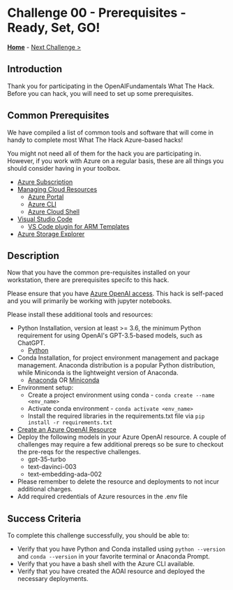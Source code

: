 # Challenge 00 - Prerequisites - Ready, Set, GO!

**[Home](../README.md)** - [Next Challenge >](./Challenge-01.md)

## Introduction

Thank you for participating in the OpenAIFundamentals What The Hack. Before you can hack, you will need to set up some prerequisites.

## Common Prerequisites

We have compiled a list of common tools and software that will come in handy to complete most What The Hack Azure-based hacks!

You might not need all of them for the hack you are participating in. However, if you work with Azure on a regular basis, these are all things you should consider having in your toolbox.

<!-- If you are editing this template manually, be aware that these links are only designed to work if this Markdown file is in the /xxx-HackName/Student/ folder of your hack. -->

- [Azure Subscription](../../../000-HowToHack/WTH-Common-Prerequisites.md#azure-subscription)
- [Managing Cloud Resources](../../../000-HowToHack/WTH-Common-Prerequisites.md#managing-cloud-resources)
  - [Azure Portal](../../../000-HowToHack/WTH-Common-Prerequisites.md#azure-portal)
  - [Azure CLI](../../../000-HowToHack/WTH-Common-Prerequisites.md#azure-cli)
  - [Azure Cloud Shell](../../../000-HowToHack/WTH-Common-Prerequisites.md#azure-cloud-shell)
- [Visual Studio Code](../../../000-HowToHack/WTH-Common-Prerequisites.md#visual-studio-code)
  - [VS Code plugin for ARM Templates](../../../000-HowToHack/WTH-Common-Prerequisites.md#visual-studio-code-plugins-for-arm-templates)
- [Azure Storage Explorer](../../../000-HowToHack/WTH-Common-Prerequisites.md#azure-storage-explorer)

## Description

Now that you have the common pre-requisites installed on your workstation, there are prerequisites specifc to this hack. 

Please ensure that you have [Azure OpenAI access](https://aka.ms/oaiapply). This hack is self-paced and you will primarily be working with jupyter notebooks.

Please install these additional tools and resources:

- Python Installation, version at least \>= 3.6, the minimum Python requirement for using OpenAI's GPT-3.5-based models, such as ChatGPT.
  - [Python](https://www.python.org/downloads)
- Conda Installation, for project environment management and package management. Anaconda distribution is a popular Python distribution, while Miniconda is the lightweight version of Anaconda.
  - [Anaconda](https://docs.anaconda.com/anaconda/install) OR [Miniconda](https://docs.conda.io/en/latest/miniconda.html)
- Environment setup:
  - Create a project environment using conda - ``conda create --name <env_name>``
  - Activate conda environment - ``conda activate <env_name>``
  - Install the required libraries in the requirements.txt file via ``pip install -r requirements.txt``
- [Create an Azure OpenAI Resource](https://learn.microsoft.com/en-us/azure/cognitive-services/openai/overview)
- Deploy the following models in your Azure OpenAI resource. A couple of challenges may require a few additional prereqs so be sure to checkout the pre-reqs for the respective challenges. 
  - gpt-35-turbo
  - text-davinci-003
  - text-embedding-ada-002
- Please remember to delete the resource and deployments to not incur additional charges.
- Add required credentials of Azure resources in the .env file

## Success Criteria

To complete this challenge successfully, you should be able to:

- Verify that you have Python and Conda installed using ``python --version`` and ``conda --version`` in your favorite terminal or Anaconda Prompt.
- Verify that you have a bash shell with the Azure CLI available.
- Verify that you have created the AOAI resource and deployed the necessary deployments.



